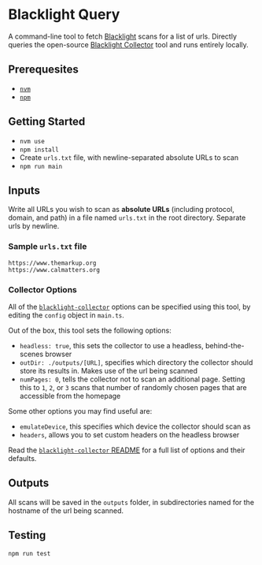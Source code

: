 # Blacklight Query

A command-line tool to fetch [Blacklight](https://themarkup.org/series/blacklight) scans for a list of urls. Directly queries the open-source [Blacklight Collector](https://github.com/the-markup/blacklight-collector) tool and runs entirely locally.

## Prerequesites

- [`nvm`](https://www.linode.com/docs/guides/how-to-install-use-node-version-manager-nvm/)
- [`npm`](https://docs.npmjs.com/downloading-and-installing-node-js-and-npm)

## Getting Started

- `nvm use`
- `npm install`
- Create `urls.txt` file, with newline-separated absolute URLs to scan
- `npm run main`

## Inputs

Write all URLs you wish to scan as **absolute URLs** (including protocol, domain, and path) in a file named `urls.txt` in the root directory. Separate urls by newline.

### Sample `urls.txt` file

```text
https://www.themarkup.org
https://www.calmatters.org
```

### Collector Options

All of the [`blacklight-collector`](https://github.com/the-markup/blacklight-collector?tab=readme-ov-file#collector-configuration) options can be specified using this tool, by editing the `config` object in `main.ts`.

Out of the box, this tool sets the following options:

- `headless: true`, this sets the collector to use a headless, behind-the-scenes browser
- `outDir: ./outputs/[URL]`, specifies which directory the collector should store its results in. Makes use of the url being scanned
- `numPages: 0`, tells the collector not to scan an additional page. Setting this to `1`, `2`, or `3` scans that number of randomly chosen pages that are accessible from the homepage

Some other options you may find useful are:

- `emulateDevice`, this specifies which device the collector should scan as
- `headers`, allows you to set custom headers on the headless browser

Read the [`blacklight-collector` README](https://github.com/the-markup/blacklight-collector/) for a full list of options and their defaults.

## Outputs

All scans will be saved in the `outputs` folder, in subdirectories named for the hostname of the url being scanned.

## Testing

`npm run test`
